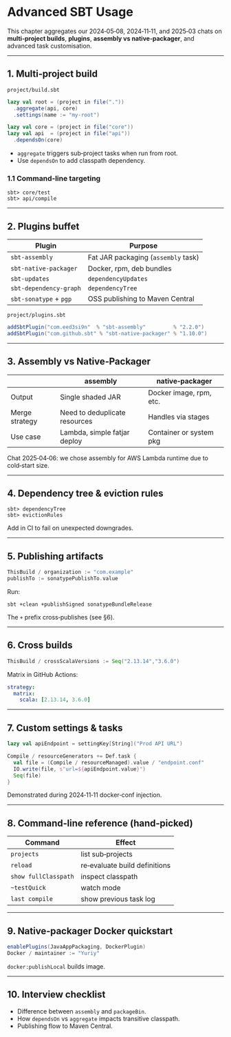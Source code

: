 # Advanced SBT Usage

This chapter aggregates our 2024‑05‑08, 2024‑11‑11, and 2025‑03 chats on **multi‑project builds**, **plugins**, **assembly vs native‑packager**, and advanced task customisation.

---

## 1. Multi‑project build

`project/build.sbt`

```scala
lazy val root = (project in file("."))
  .aggregate(api, core)
  .settings(name := "my-root")

lazy val core = (project in file("core"))
lazy val api  = (project in file("api"))
  .dependsOn(core)
```

* `aggregate` triggers sub‑project tasks when run from root.  
* Use `dependsOn` to add classpath dependency.

### 1.1 Command‑line targeting
```
sbt> core/test
sbt> api/compile
```

---

## 2. Plugins buffet

| Plugin | Purpose |
|--------|---------|
| `sbt-assembly` | Fat JAR packaging (`assembly` task) |
| `sbt-native-packager` | Docker, rpm, deb bundles |
| `sbt-updates` | `dependencyUpdates` |
| `sbt-dependency-graph` | `dependencyTree` |
| `sbt-sonatype` + `pgp` | OSS publishing to Maven Central |

`project/plugins.sbt`
```scala
addSbtPlugin("com.eed3si9n"  % "sbt-assembly"         % "2.2.0")
addSbtPlugin("com.github.sbt" % "sbt-native-packager" % "1.10.0")
```

---

## 3. Assembly vs Native‑Packager

| | **assembly** | **native‑packager** |
|---|-------------|--------------------|
| Output | Single shaded JAR | Docker image, rpm, etc. |
| Merge strategy | Need to deduplicate resources | Handles via stages |
| Use case | Lambda, simple fatjar deploy | Container or system pkg |

Chat 2025‑04‑06: we chose assembly for AWS Lambda runtime due to cold‑start size.

---

## 4. Dependency tree & eviction rules
```shell
sbt> dependencyTree
sbt> evictionRules
```
Add in CI to fail on unexpected downgrades.

---

## 5. Publishing artifacts

```scala
ThisBuild / organization := "com.example"
publishTo := sonatypePublishTo.value
```
Run:
```
sbt +clean +publishSigned sonatypeBundleRelease
```
The `+` prefix cross‑publishes (see §6).

---

## 6. Cross builds
```scala
ThisBuild / crossScalaVersions := Seq("2.13.14","3.6.0")
```
Matrix in GitHub Actions:
```yaml
strategy:
  matrix:
    scala: [2.13.14, 3.6.0]
```

---

## 7. Custom settings & tasks
```scala
lazy val apiEndpoint = settingKey[String]("Prod API URL")

Compile / resourceGenerators += Def.task {
  val file = (Compile / resourceManaged).value / "endpoint.conf"
  IO.write(file, s"url=${apiEndpoint.value}")
  Seq(file)
}
```
Demonstrated during 2024‑11‑11 docker‑conf injection.

---

## 8. Command‑line reference (hand‑picked)
| Command | Effect |
|---------|--------|
| `projects` | list sub‑projects |
| `reload` | re‑evaluate build definitions |
| `show fullClasspath` | inspect classpath |
| `~testQuick` | watch mode |
| `last compile` | show previous task log |

---

## 9. Native‑packager Docker quickstart
```scala
enablePlugins(JavaAppPackaging, DockerPlugin)
Docker / maintainer := "Yuriy"
```
`docker:publishLocal` builds image.

---

## 10. Interview checklist
* Difference between `assembly` and `packageBin`.  
* How `dependsOn` vs `aggregate` impacts transitive classpath.  
* Publishing flow to Maven Central.
